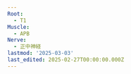 ```yaml
---
Root:
  - T1
Muscle:
  - APB
Nerve:
  - 正中神経
lastmod: '2025-03-03'
last_edited: 2025-02-27T00:00:00.000Z
---
```



